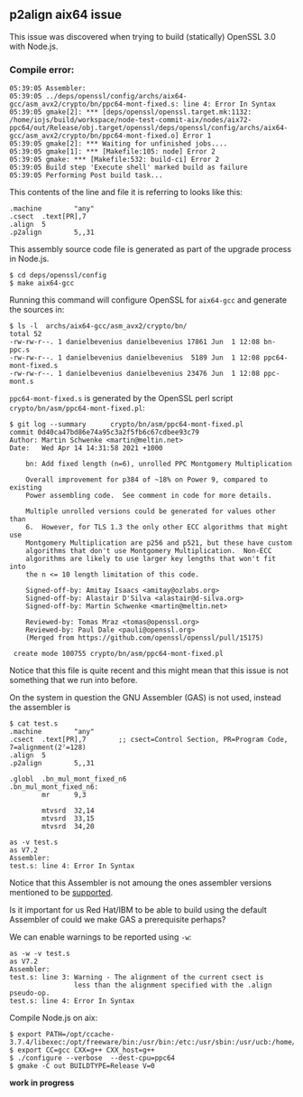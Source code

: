 ## p2align aix64 issue
This issue was discovered when trying to build (statically) OpenSSL 3.0 with
Node.js. 

### Compile error:
```console
05:39:05 Assembler:
05:39:05 ../deps/openssl/config/archs/aix64-gcc/asm_avx2/crypto/bn/ppc64-mont-fixed.s: line 4: Error In Syntax 
05:39:05 gmake[2]: *** [deps/openssl/openssl.target.mk:1132: /home/iojs/build/workspace/node-test-commit-aix/nodes/aix72-ppc64/out/Release/obj.target/openssl/deps/openssl/config/archs/aix64-gcc/asm_avx2/crypto/bn/ppc64-mont-fixed.o] Error 1
05:39:05 gmake[2]: *** Waiting for unfinished jobs....
05:39:05 gmake[1]: *** [Makefile:105: node] Error 2
05:39:05 gmake: *** [Makefile:532: build-ci] Error 2
05:39:05 Build step 'Execute shell' marked build as failure
05:39:05 Performing Post build task...
```

This contents of the line and file it is referring to looks like this:
```assembly
.machine        "any"                                                           
.csect  .text[PR],7                                                                
.align  5                                                                          
.p2align        5,,31
```

This assembly source code file is generated as part of the upgrade process
in Node.js.
```console
$ cd deps/openssl/config
$ make aix64-gcc
```
Running this command will configure OpenSSL for `aix64-gcc` and generate the
sources in:
```console
$ ls -l  archs/aix64-gcc/asm_avx2/crypto/bn/
total 52
-rw-rw-r--. 1 danielbevenius danielbevenius 17861 Jun  1 12:08 bn-ppc.s
-rw-rw-r--. 1 danielbevenius danielbevenius  5189 Jun  1 12:08 ppc64-mont-fixed.s
-rw-rw-r--. 1 danielbevenius danielbevenius 23476 Jun  1 12:08 ppc-mont.s
```
`ppc64-mont-fixed.s` is generated by the OpenSSL perl script
`crypto/bn/asm/ppc64-mont-fixed.pl`:
```console
$ git log --summary      crypto/bn/asm/ppc64-mont-fixed.pl
commit 0d40ca47bd86e74a95c3a2f5fb6c67cdbee93c79
Author: Martin Schwenke <martin@meltin.net>
Date:   Wed Apr 14 14:31:58 2021 +1000

    bn: Add fixed length (n=6), unrolled PPC Montgomery Multiplication
    
    Overall improvement for p384 of ~18% on Power 9, compared to existing
    Power assembling code.  See comment in code for more details.
    
    Multiple unrolled versions could be generated for values other than
    6.  However, for TLS 1.3 the only other ECC algorithms that might use
    Montgomery Multiplication are p256 and p521, but these have custom
    algorithms that don't use Montgomery Multiplication.  Non-ECC
    algorithms are likely to use larger key lengths that won't fit into
    the n <= 10 length limitation of this code.
    
    Signed-off-by: Amitay Isaacs <amitay@ozlabs.org>
    Signed-off-by: Alastair D'Silva <alastair@d-silva.org>
    Signed-off-by: Martin Schwenke <martin@meltin.net>
    
    Reviewed-by: Tomas Mraz <tomas@openssl.org>
    Reviewed-by: Paul Dale <pauli@openssl.org>
    (Merged from https://github.com/openssl/openssl/pull/15175)

 create mode 100755 crypto/bn/asm/ppc64-mont-fixed.pl
```
Notice that this file is quite recent and this might mean that this issue is
not something that we run into before.

On the system in question the GNU Assembler (GAS) is not used, instead the
assembler is 

```assembly
$ cat test.s
.machine        "any"                                                           
.csect  .text[PR],7        ;; csect=Control Section, PR=Program Code, 7=alignment(2⁷=128)
.align  5                                                                       
.p2align        5,,31                                                           
                                                                                
.globl  .bn_mul_mont_fixed_n6                                                   
.bn_mul_mont_fixed_n6:
        mr      9,3                                                             
                                                                                
        mtvsrd  32,14                                                           
        mtvsrd  33,15                                                           
        mtvsrd  34,20   
```
```console
as -v test.s
as V7.2
Assembler:
test.s: line 4: Error In Syntax 
```
Notice that this Assembler is not amoung the ones assembler versions mentioned
to be [supported](https://github.com/openssl/openssl/blob/master/INSTALL.md#notes-on-assembler-modules-compilation).

Is it important for us Red Hat/IBM to be able to build using the default
Assembler of could we make GAS a prerequisite perhaps?

We can enable warnings to be reported using `-w`:
```console
as -w -v test.s
as V7.2
Assembler:
test.s: line 3: Warning - The alignment of the current csect is
                less than the alignment specified with the .align pseudo-op.
test.s: line 4: Error In Syntax 
```

Compile Node.js on aix:
```console
$ export PATH=/opt/ccache-3.7.4/libexec:/opt/freeware/bin:/usr/bin:/etc:/usr/sbin:/usr/ucb:/home/iojs/bin:/usr/bin/X11:/sbin:.
$ export CC=gcc CXX=g++ CXX_host=g++
$ ./configure --verbose  --dest-cpu=ppc64
$ gmake -C out BUILDTYPE=Release V=0
```


__work in progress__
